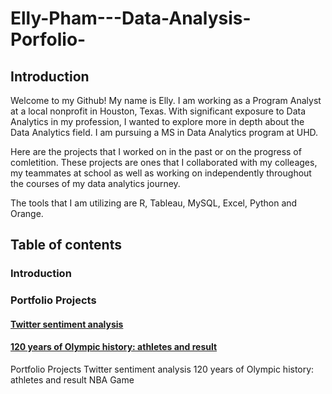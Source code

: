 # Elly-Pham---Data-Analysis-Porfolio-

## Introduction 
Welcome to my Github! My name is Elly. I am working as a Program Analyst at a local nonprofit in Houston, Texas. With significant exposure to Data Analytics in my profession, I wanted to explore more in depth about the Data Analytics field. I am pursuing a MS in Data Analytics program at UHD.

Here are the projects that I worked on in the past or on the progress of comletition. These projects are ones that I collaborated with my colleages, my teammates at school as well as working on independently throughout the courses of my data analytics journey. 

The tools that I am utilizing are R, Tableau, MySQL, Excel, Python and Orange. 
     
## Table of contents     
   ### Introduction
   ### Portfolio Projects 
####  [Twitter sentiment analysis](#Twitter-sentiment-analysis) <br/>
####  [120 years of Olympic history: athletes and result](#120-years-of-Olympic-history)


Portfolio Projects
Twitter sentiment analysis
120 years of Olympic history: athletes and result
NBA Game
